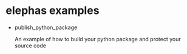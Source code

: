 # elephas examples


* publish_python_package

  An example of how to build your python package and protect your source code